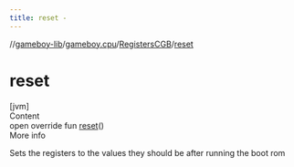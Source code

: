 ```yaml
---
title: reset -
---
```

//[gameboy-lib](../../index.md)/[gameboy.cpu](../index.md)/[RegistersCGB](index.md)/[reset](reset.md)



# reset  
[jvm]  
Content  
open override fun [reset](reset.md)()  
More info  


Sets the registers to the values they should be after running the boot rom

  



